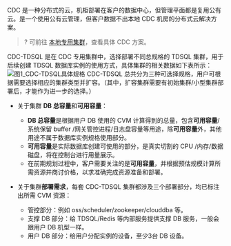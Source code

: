 CDC 是一种分布式的云，机柜部署在客户的数据中心，但管理平面都是复用公有云。是一个使用公有云管理，但客户数据不出本地 CDC 机房的分布式云解决方案。

>? 可前往 [本地专用集群](https://cloud.tencent.com/document/product/1346/49881)，查看具体 CDC 方案。

CDC-TDSQL 是在 CDC 专用集群中，选择部署不同总规格的 TDSQL 集群，用于后续创建 TDSQL 数据库实例的使用方式，具体集群的相关数据如下表所示：
![图1_CDC-TDSQL具体规格](https://qcloudimg.tencent-cloud.cn/raw/99c65698222c53c681ff4eae752cbb75.png)
CDC-TDSQL 总共分为三种可选择规格，用户可根据需要选择相应的集群类型并扩容。（其中，扩容集群需要有初始集群/小型集群部署后，才能作为进一步的选择。）

- 关于集群 **DB 总容量**和**可用容量**：
    -   **DB 总容量**是根据用户 DB 使用的 CVM 计算得到的总量，包含**可用容量**/系统保留 buffer /网关管控进程/日志盘容量等用途，除**可用容量**外，其他用途不属于数据库实例规格使用部分。
    - **可用容量**是实际数据库创建可使用的部分，是真实切割的 CPU /内存/数据磁盘，将在控制台进行用量展示。
    - 在前期规划过程中，客户需要关注的是**可用容量**，并根据预估规模计算所需资源并商讨价格，以求准确完成资源准备和部署。

- 关于集群**部署需求**，每套 CDC-TDSQL 集群都涉及三个部署部分，均已标注出所需 CVM 资源：
    - 管控部分：例如 oss/scheduler/zookeeper/clouddba 等。
    - 支撑 DB 部分：给 TDSQL/Redis 等内部服务提供支撑 DB 服务，一般会跟用户 DB 机型一样。
    - 用户 DB 部分：给用户分配实例的设备，至少3台 DB 设备。

